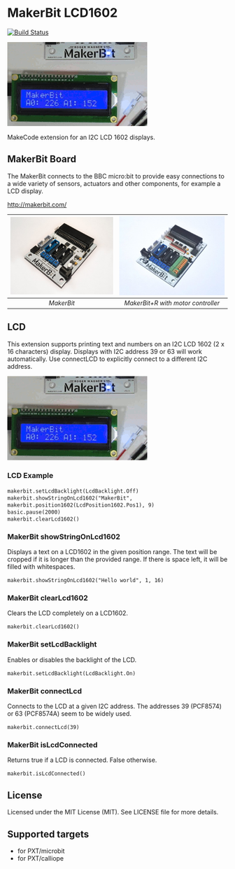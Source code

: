 # MakerBit LCD1602

[![Build Status](https://travis-ci.com/1010Technologies/pxt-makerbit-lcd1602.svg?branch=master)](https://travis-ci.com/1010Technologies/pxt-makerbit-lcd1602)

![MakerBit](https://github.com/1010Technologies/pxt-makerbit-lcd1602/raw/master/icon.png "MakerBit LCD1602")

MakeCode extension for an I2C LCD 1602 displays.

## MakerBit Board

The MakerBit connects to the BBC micro:bit to provide easy connections to a wide variety of sensors, actuators and other components, for example a LCD display.

http://makerbit.com/

| ![MakerBit](https://github.com/1010Technologies/pxt-makerbit/raw/master/MakerBit.png "MakerBit") | ![MakerBit+R](https://github.com/1010Technologies/pxt-makerbit/raw/master/MakerBit+R.png "MakerBit+R") |
| :----------------------------------------------------------------------------------------------: | :----------------------------------------------------------------------------------------------------: |
|                                            _MakerBit_                                            |                                   _MakerBit+R with motor controller_                                   |

## LCD

This extension supports printing text and numbers on an I2C LCD 1602 (2 x 16 characters) display.
Displays with I2C address 39 or 63 will work automatically. Use connectLCD to explicitly connect to a different I2C address.

![LCD1602](https://github.com/1010Technologies/pxt-makerbit-lcd1602/raw/master/icon.png "LCD1602")

### LCD Example

```blocks
makerbit.setLcdBacklight(LcdBacklight.Off)
makerbit.showStringOnLcd1602("MakerBit", makerbit.position1602(LcdPosition1602.Pos1), 9)
basic.pause(2000)
makerbit.clearLcd1602()
```

### MakerBit showStringOnLcd1602

Displays a text on a LCD1602 in the given position range. The text will be cropped if it is longer than the provided range. If there is space left, it will be filled with whitespaces.

```sig
makerbit.showStringOnLcd1602("Hello world", 1, 16)
```

### MakerBit clearLcd1602

Clears the LCD completely on a LCD1602.

```sig
makerbit.clearLcd1602()
```

### MakerBit setLcdBacklight

Enables or disables the backlight of the LCD.

```sig
makerbit.setLcdBacklight(LcdBacklight.On)
```

### MakerBit connectLcd

Connects to the LCD at a given I2C address. The addresses 39 (PCF8574) or 63 (PCF8574A) seem to be widely used.

```sig
makerbit.connectLcd(39)
```

### MakerBit isLcdConnected

Returns true if a LCD is connected. False otherwise.

```sig
makerbit.isLcdConnected()
```

## License

Licensed under the MIT License (MIT). See LICENSE file for more details.

## Supported targets

- for PXT/microbit
- for PXT/calliope
